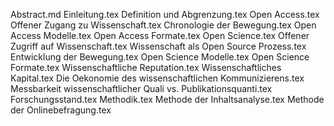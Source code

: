 Abstract.md
Einleitung.tex
Definition und Abgrenzung.tex
Open Access.tex
Offener Zugang zu Wissenschaft.tex
Chronologie der Bewegung.tex
Open Access Modelle.tex
Open Access Formate.tex
Open Science.tex
Offener Zugriff auf Wissenschaft.tex
Wissenschaft als Open Source Prozess.tex
Entwicklung der Bewegung.tex
Open Science Modelle.tex
Open Science Formate.tex
Wissenschaftliche Reputation.tex
Wissenschaftliches Kapital.tex
Die Oekonomie des wissenschaftlichen Kommunizierens.tex
Messbarkeit wissenschaftlicher Quali vs. Publikationsquanti.tex
Forschungsstand.tex
Methodik.tex
Methode der Inhaltsanalyse.tex
Methode der Onlinebefragung.tex
